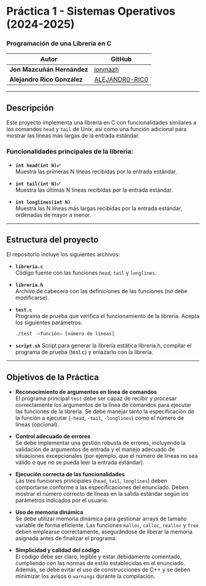 # Práctica 1 - Sistemas Operativos (2024-2025)

### Programación de una Librería en C

| Autor                     | GitHub                                   |
|---------------------------|------------------------------------------|
| **Jon Mazcuñán Hernández** | [jonmazh](https://github.com/jonmazh) |
| **Alejandro Rico González**| [ALEJANDR0-RIC0](https://github.com/ALEJANDR0-RIC0) |
---

## Descripción

Este proyecto implementa una librería en C con funcionalidades similares a los comandos `head` y `tail` de Unix, así como una función adicional para mostrar las líneas más largas de la entrada estándar.

### Funcionalidades principales de la librería:

- **`int head(int N)✅`**  
  Muestra las primeras N líneas recibidas por la entrada estándar.

- **`int tail(int N)✅`**  
  Muestra las últimas N líneas recibidas por la entrada estándar.

- **`int longlines(int N)`**  
  Muestra las N líneas más largas recibidas por la entrada estándar, ordenadas de mayor a menor.

---

## Estructura del proyecto

El repositorio incluye los siguientes archivos:

- **`libreria.c`**  
  Código fuente con las funciones `head`, `tail` y `longlines`.

- **`libreria.h`**  
  Archivo de cabecera con las definiciones de las funciones (no debe modificarse).

- **`test.c`**  
  Programa de prueba que verifica el funcionamiento de la librería. Acepta los siguientes parámetros:
  ```bash
  ./test -<función> [número de líneas]

- **`script.sh`**
  Script para generar la librería estática libreria.h, compilar el programa de prueba (test.c) y enlazarlo con la librería.

---

  ## Objetivos de la Práctica

- **Reconocimiento de argumentos en línea de comandos**  
  El programa principal `test` debe ser capaz de recibir y procesar correctamente los argumentos de la línea de comandos para ejecutar las funciones de la librería. Se debe manejar tanto la especificación de la función a ejecutar (`-head`, `-tail`, `-longlines`) como el número de líneas (opcional).

- **Control adecuado de errores**  
  Se debe implementar una gestión robusta de errores, incluyendo la validación de argumentos de entrada y el manejo adecuado de situaciones excepcionales (por ejemplo, que el número de líneas no sea válido o que no se pueda leer la entrada estándar).

- **Ejecución correcta de las funcionalidades**  
  Las tres funciones principales (`head`, `tail`, `longlines`) deben comportarse conforme a las especificaciones del enunciado. Deben mostrar el número correcto de líneas en la salida estándar según los parámetros indicados por el usuario.

- **Uso de memoria dinámica**  
  Se debe utilizar memoria dinámica para gestionar arrays de tamaño variable de forma eficiente. Las funciones `malloc`, `calloc`, `realloc` y `free` deben emplearse correctamente, asegurándose de liberar la memoria asignada antes de finalizar el programa.

- **Simplicidad y calidad del código**  
  El código debe ser claro, legible y estar debidamente comentado, cumpliendo con las normas de estilo establecidas en el enunciado. Además, se debe evitar el uso de construcciones de C++ y se deben minimizar los avisos o `warnings` durante la compilación.
